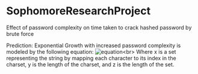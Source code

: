 # SophomoreResearchProject
Effect of password complexity on time taken to crack hashed password by brute force

Prediction: Exponential Growth with increased password complexity is modeled by the following equation:
![equation](https://latex.codecogs.com/svg.image?&space;f(x,y,z)=\sum_{i=1}^{z-1}(y^i)&plus;\sum_{i=z}^{1}((x_{i}-1)*y^{z-i})&plus;1)<br>
Where x is a set representing the string by mapping each character to its index in the charset, y is the length of the charset, and z is the length of the set.

